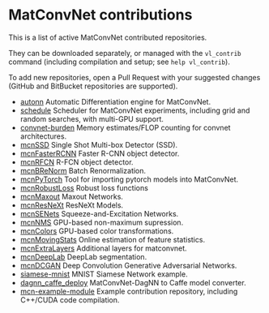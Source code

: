# MatConvNet contributions

This is a list of active MatConvNet contributed repositories.

They can be downloaded separately, or managed with the `vl_contrib` command (including compilation and setup; see `help vl_contrib`).

To add new repositories, open a Pull Request with your suggested changes (GitHub and BitBucket repositories are supported).

* [autonn](https://github.com/vlfeat/autonn) Automatic Differentiation engine for MatConvNet.
* [schedule](https://github.com/jotaf98/schedule)  Scheduler for MatConvNet experiments, including grid and random searches, with multi-GPU support.
* [convnet-burden](https://github.com/albanie/convnet-burden) Memory estimates/FLOP counting for convnet architectures.
* [mcnSSD](https://github.com/albanie/mcnSSD) Single Shot Multi-box Detector (SSD).
* [mcnFasterRCNN](https://github.com/albanie/mcnFasterRCNN) Faster R-CNN object detector.
* [mcnRFCN](https://github.com/albanie/mcnRFCN) R-FCN object detector.
* [mcnBReNorm](https://github.com/albanie/mcnBReNorm) Batch Renormalization.
* [mcnPyTorch](https://github.com/albanie/mcnPyTorch) Tool for importing pytorch models into MatConvNet.
* [mcnRobustLoss](https://github.com/albanie/mcnRobustLoss) Robust loss functions
* [mcnMaxout](https://github.com/albanie/mcnMaxout) Maxout Networks.
* [mcnResNeXt](https://github.com/albanie/mcnResNeXt) ResNeXt Models.
* [mcnSENets](https://github.com/albanie/mcnSENets) Squeeze-and-Excitation Networks.
* [mcnNMS](https://github.com/albanie/mcnNMS) GPU-based non-maximum supression.
* [mcnColors](https://github.com/albanie/mcnColors) GPU-based color transformations.
* [mcnMovingStats](https://github.com/albanie/mcnMovingStats) Online estimation of feature statistics.
* [mcnExtraLayers](https://github.com/albanie/mcnExtraLayers) Additional layers for matconvnet.
* [mcnDeepLab](https://github.com/albanie/mcnDeepLab) DeepLab segmentation.
* [mcnDCGAN](https://github.com/hbilen/mcnDCGAN) Deep Convolution Generative Adversarial Networks.
* [siamese-mnist](https://github.com/lenck/siamese-mnist) MNIST Siamese Network example.
* [dagnn_caffe_deploy](https://github.com/ecoto/dagnn_caffe_deploy) MatConvNet-DagNN to Caffe model converter.
* [mcn-example-module](https://github.com/lenck/mcn-example-module) Example contribution repository, including C++/CUDA code compilation.
